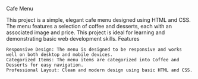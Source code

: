 Cafe Menu

This project is a simple, elegant cafe menu designed using HTML and CSS. The menu features a selection of coffee and desserts, each with an associated image and price. This project is ideal for learning and demonstrating basic web development skills.
Features

    Responsive Design: The menu is designed to be responsive and works well on both desktop and mobile devices.
    Categorized Items: The menu items are categorized into Coffee and Desserts for easy navigation.
    Professional Layout: Clean and modern design using basic HTML and CSS.

